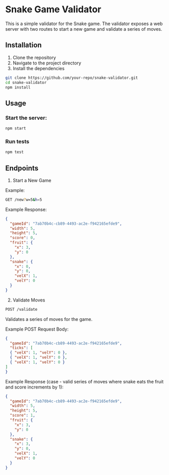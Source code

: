 # Snake Game Validator

This is a simple validator for the Snake game. The validator exposes a web server with two routes to start a new game and validate a series of moves.

## Installation

1. Clone the repository
2. Navigate to the project directory
3. Install the dependencies

```bash
git clone https://github.com/your-repo/snake-validator.git
cd snake-validator
npm install
```

## Usage
### Start the server:

```bash
npm start
```

### Run tests 
```bash
npm test
```


## Endpoints
1. Start a New Game

Example:
```bash
GET /new?w=5&h=5
```
Example Response:
```json
{
  "gameId": "7ab70b4c-cb89-4493-ac2e-f942165efde9",
  "width": 5,
  "height": 5,
  "score": 0,
  "fruit": {
    "x": 3,
    "y": 0
  },
  "snake": {
    "x": 0,
    "y": 0,
    "velX": 1,
    "velY": 0
  }
}
```

2. Validate Moves

```bash
POST /validate
```
Validates a series of moves for the game.

Example POST Request Body:
```json
{
  "gameId": "7ab70b4c-cb89-4493-ac2e-f942165efde9",
  "ticks": [
  { "velX": 1, "velY": 0 },  
  { "velX": 1, "velY": 0 },
  { "velX": 1, "velY": 0 }
]
}

```
Example Response (case - valid series of moves where snake eats the fruit and score increments by 1):
```json
{
  "gameId": "7ab70b4c-cb89-4493-ac2e-f942165efde9",
  "width": 5,
  "height": 5,
  "score": 1,
  "fruit": {
    "x": 3,
    "y": 0
  },
  "snake": {
    "x": 3,
    "y": 0,
    "velX": 1,
    "velY": 0
  }
}
```
